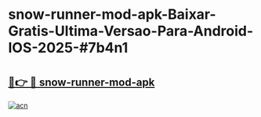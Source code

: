 # snow-runner-mod-apk-Baixar-Gratis-Ultima-Versao-Para-Android-IOS-2025-#7b4n1

# <h2><a href="https://ainizakaria.my?title=snow-runner-mod-apk&ref=24M">🔗👉 🔴 snow-runner-mod-apk</a></h2>

[![acn](https://github.com/user-attachments/assets/0f9c940e-d8b0-45ae-aac7-cd30a18b3e1c)](https://ainizakaria.my?title=snow-runner-mod-apk&ref=24M)


